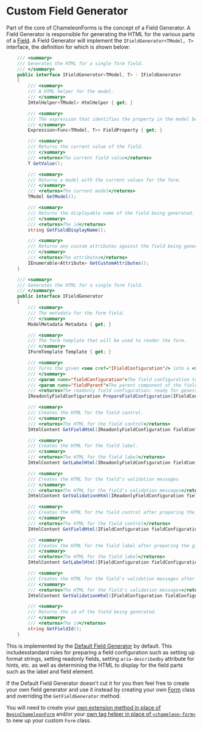 # Custom Field Generator

Part of the core of ChameleonForms is the concept of a Field Generator. A Field Generator is responsible for generating the HTML for the various parts of a [Field](field.md). A Field Generator will implement the `IFieldGenerator<TModel, T>` interface, the definition for which is shown below:

```cs
    /// <summary>
    /// Generates the HTML for a single form field.
    /// </summary>
    public interface IFieldGenerator<TModel, T> : IFieldGenerator
    {
        /// <summary>
        /// A HTML helper for the model.
        /// </summary>
        IHtmlHelper<TModel> HtmlHelper { get; }

        /// <summary>
        /// The expression that identifies the property in the model being output.
        /// </summary>
        Expression<Func<TModel, T>> FieldProperty { get; }

        /// <summary>
        /// Returns the current value of the field.
        /// </summary>
        /// <returns>The current field value</returns>
        T GetValue();

        /// <summary>
        /// Returns a model with the current values for the form.
        /// </summary>
        /// <returns>The current model</returns>
        TModel GetModel();

        /// <summary>
        /// Returns the displayable name of the field being generated.
        /// </summary>
        /// <returns>The id</returns>
        string GetFieldDisplayName();

        /// <summary>
        /// Returns any custom attributes against the field being generated.
        /// </summary>
        /// <returns>The attributes</returns>
        IEnumerable<Attribute> GetCustomAttributes();
    }

    /// <summary>
    /// Generates the HTML for a single form field.
    /// </summary>
    public interface IFieldGenerator
    {
        /// <summary>
        /// The metadata for the form field.
        /// </summary>
        ModelMetadata Metadata { get; }

        /// <summary>
        /// The form template that will be used to render the form.
        /// </summary>
        IFormTemplate Template { get; }

        /// <summary>
        /// Turns the given <see cref="IFieldConfiguration"/> into a <see cref="FieldConfiguration"/> ready to use for generating the form field.
        /// </summary>
        /// <param name="fieldConfiguration">The field configuration to modify</param>
        /// <param name="fieldParent">The parent component of the field</param>
        /// <returns>The readonly field configuration; ready for generating the form field</returns>
        IReadonlyFieldConfiguration PrepareFieldConfiguration(IFieldConfiguration fieldConfiguration, FieldParent fieldParent);

        /// <summary>
        /// Creates the HTML for the field control.
        /// </summary>
        /// <returns>The HTML for the field control</returns>
        IHtmlContent GetFieldHtml(IReadonlyFieldConfiguration fieldConfiguration);

        /// <summary>
        /// Creates the HTML for the field label.
        /// </summary>
        /// <returns>The HTML for the field label</returns>
        IHtmlContent GetLabelHtml(IReadonlyFieldConfiguration fieldConfiguration);

        /// <summary>
        /// Creates the HTML for the field's validation messages
        /// </summary>
        /// <returns>The HTML for the field's validation messages</returns>
        IHtmlContent GetValidationHtml(IReadonlyFieldConfiguration fieldConfiguration);

        /// <summary>
        /// Creates the HTML for the field control after preparing the given field configuration.
        /// </summary>
        /// <returns>The HTML for the field control</returns>
        IHtmlContent GetFieldHtml(IFieldConfiguration fieldConfiguration);

        /// <summary>
        /// Creates the HTML for the field label after preparing the given field configuration.
        /// </summary>
        /// <returns>The HTML for the field label</returns>
        IHtmlContent GetLabelHtml(IFieldConfiguration fieldConfiguration);

        /// <summary>
        /// Creates the HTML for the field's validation messages after preparing the given field configuration.
        /// </summary>
        /// <returns>The HTML for the field's validation messages</returns>
        IHtmlContent GetValidationHtml(IFieldConfiguration fieldConfiguration);

        /// <summary>
        /// Returns the id of the field being generated.
        /// </summary>
        /// <returns>The id</returns>
        string GetFieldId();
    }
```

This is implemented by the [Default Field Generator](https://github.com/MRCollective/ChameleonForms/blob/master/ChameleonForms/FieldGenerators/DefaultFieldGenerator.cs) by default. This includesstandard rules for preparing a field configuration such as setting up format strings, setting readonly fields, setting `aria-describedby` attribute for hints, etc. as well as determining the HTML to display for the field parts such as the label and field element.

If the Default Field Generator doesn't cut it for you then feel free to create your own field generator and use it instead by creating your own [Form](the-form.md) class and overriding the `GetFieldGenerator` method.

You will need to create your [own extension method in place of `BeginChameleonForm`](form-templates.md#custom-extension-method) and/or your [own tag helper in place of `<chameleon-form>`](the-form.md) to new up your custom `Form` class.
